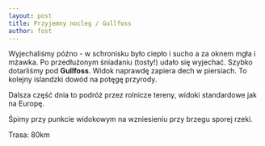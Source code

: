 ```yaml
---
layout: post
title: Przyjemny nocleg / Gullfoss
author: fost
---
```


Wyjechaliśmy późno - w schronisku było ciepło i sucho a za oknem mgła i mżawka.
Po przedłużonym śniadaniu (tosty!) udało się wyjechać. Szybko dotarliśmy pod
**Gullfoss**. Widok naprawdę zapiera dech w piersiach. To kolejny islandzki dowód na
potęgę przyrody.

Dalsza część dnia to podróż przez rolnicze tereny, widoki standardowe jak na Europę.

Śpimy przy punkcie widokowym na wzniesieniu przy brzegu sporej rzeki.

Trasa: 80km
